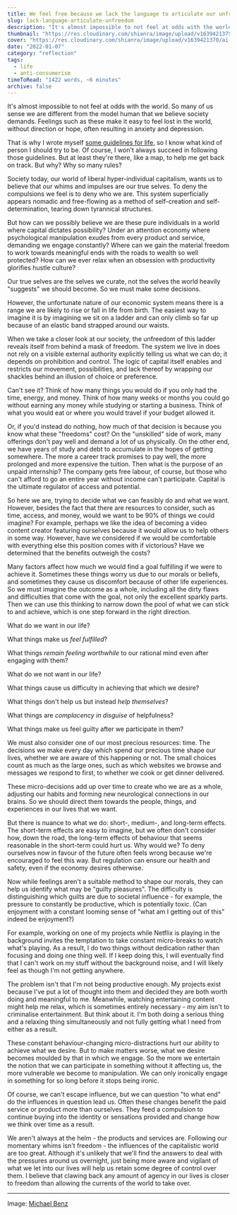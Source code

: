 ```yaml
---
title: We feel free because we lack the language to articulate our unfreedom
slug: lack-language-articulate-unfreedom
description: "It's almost impossible to not feel at odds with the world. That is why I wrote myself some guidelines for life, so I know what kind of person I should try to be. But why? Why so many rules?"
thumbnail: "https://res.cloudinary.com/shianra/image/upload/v1639421375/ai-dreams/covers/thumbnails/michael-benz--IZ2sgQKIhM-unsplash_gjtiub.jpg"
cover: "https://res.cloudinary.com/shianra/image/upload/v1639421370/ai-dreams/covers/michael-benz--IZ2sgQKIhM-unsplash-min_c2jvqx.jpg"
date: "2022-01-07"
category: "reflection"
tags:
  - life
  - anti-consumerism
timeToRead: "1422 words, ~6 minutes"
archive: false
---
```


It's almost impossible to not feel at odds with the world. So many of us sense we are different from the model human that we believe society demands. Feelings such as these make it easy to feel lost in the world, without direction or hope, often resulting in anxiety and depression.

That is why I wrote myself [some guidelines for life](https://aidreams.world/10-rules-life), so I know what kind of person I should try to be. Of course, I won't always succeed in following those guidelines. But at least they're there, like a map, to help me get back on track. But why? Why so many rules?

Society today, our world of liberal hyper-individual capitalism, wants us to believe that our whims and impulses are our true selves. To deny the compulsions we feel is to deny who we are. This system superficially appears nomadic and free-flowing as a method of self-creation and self-determination, tearing down tyrannical structures.

But how can we possibly believe we are these pure individuals in a world where capital dictates possibility? Under an attention economy where psychological manipulation exudes from every product and service, demanding we engage constantly? Where can we gain the material freedom to work towards meaningful ends with the roads to wealth so well protected? How can we ever relax when an obsession with productivity glorifies hustle culture?

Our true selves are the selves we curate, not the selves the world heavily "suggests" we should become. So we must make some decisions.

However, the unfortunate nature of our economic system means there is a range we are likely to rise or fall in life from birth. The easiest way to imagine it is by imagining we sit on a ladder and can only climb so far up because of an elastic band strapped around our waists.

When we take a closer look at our society, the unfreedom of this ladder reveals itself from behind a mask of freedom. The system we live in does not rely on a visible external authority explicitly telling us what we can do; it depends on prohibition and control. The logic of capital itself enables and restricts our movement, possibilities, and lack thereof by wrapping our shackles behind an illusion of choice or preference.

Can't see it? Think of how many things you would do if you only had the time, energy, and money. Think of how many weeks or months you could go without earning any money while studying or starting a business. Think of what you would eat or where you would travel if your budget allowed it. 

Or, if you'd instead do nothing, how much of that decision is because you know what these "freedoms" cost? On the "unskilled" side of work, many offerings don't pay well and demand a lot of us physically. On the other end, we have years of study and debt to accumulate in the hopes of getting somewhere. The more a career track promises to pay well, the more prolonged and more expensive the tuition. Then what is the purpose of an unpaid internship? The company gets free labour, of course, but those who can't afford to go an entire year without income can't participate. Capital is the ultimate regulator of access and potential.

So here we are, trying to decide what we can feasibly do and what we want. However, besides the fact that there are resources to consider, such as time, access, and money, would we want to be 90% of things we could imagine? For example, perhaps we like the idea of becoming a video content creator featuring ourselves because it would allow us to help others in some way. However, have we considered if we would be comfortable with everything else this position comes with if victorious? Have we determined that the benefits outweigh the costs?

Many factors affect how much we would find a goal fulfilling if we were to achieve it. Sometimes these things worry us due to our morals or beliefs, and sometimes they cause us discomfort because of other life experiences. So we must imagine the outcome as a whole, including all the dirty flaws and difficulties that come with the goal, not only the excellent sparkly parts. Then we can use this thinking to narrow down the pool of what we can stick to and achieve, which is one step forward in the right direction.

<p class="lg:ml-16">What do we want in our life?</p>
<p class="lg:ml-8">What things make us <em class="text-red-600">feel fulfilled</em>?</p>
<p class="lg:ml-0 mb-8">What things <em class="text-red-600">remain feeling worthwhile</em> to our rational mind even after engaging with them?</p>

<p class="lg:ml-24 mt-8">What do we not want in our life?</p>
<p class="lg:ml-32 mb-8">What things cause us difficulty in achieving that which we desire?</p>

<p class="lg:ml-0 mt-8">What things don't help us but instead <em class="text-red-600">help themselves</em>?</p>
<p class="lg:ml-8">What things are <em class="text-red-600">complacency in disguise</em> of helpfulness?</p>
<p class="lg:ml-16 mb-8">What things make us feel guilty after we participate in them?</p>

We must also consider one of our most precious resources: time. The decisions we make every day which spend our precious time shape our lives, whether we are aware of this happening or not. The small choices count as much as the large ones, such as which websites we browse and messages we respond to first, to whether we cook or get dinner delivered.

These micro-decisions add up over time to create who we are as a whole, adjusting our habits and forming new neurological connections in our brains. So we should direct them towards the people, things, and experiences in our lives that we want.

But there is nuance to what we do: short-, medium-, and long-term effects. The short-term effects are easy to imagine, but we often don't consider how, down the road, the long-term effects of behaviour that seems reasonable in the short-term could hurt us. Why would we? To deny ourselves now in favour of the future often feels wrong because we're encouraged to feel this way. But regulation can ensure our health and safety, even if the economy desires otherwise.

Now while feelings aren't a suitable method to shape our morals, they can help us identify what may be "guilty pleasures". The difficulty is distinguishing which guilts are due to societal influence - for example, the pressure to constantly be productive, which is potentially toxic. (Can enjoyment with a constant looming sense of "what am I getting out of this" indeed be enjoyment?)

For example, working on one of my projects while Netflix is playing in the background invites the temptation to take constant micro-breaks to watch what's playing. As a result, I do two things without dedication rather than focusing and doing one thing well. If I keep doing this, I will eventually find that I can't work on my stuff without the background noise, and I will likely feel as though I'm not getting anywhere.

The problem isn't that I'm not being productive enough. My projects exist because I've put a lot of thought into them and decided they are both worth doing and meaningful to me. Meanwhile, watching entertaining content might help me relax, which is sometimes entirely necessary - my aim isn't to criminalise entertainment. But think about it. I'm both doing a serious thing and a relaxing thing simultaneously and not fully getting what I need from either as a result.

These constant behaviour-changing micro-distractions hurt our ability to achieve what we desire. But to make matters worse, what we desire becomes moulded by that in which we engage. So the more we entertain the notion that we can participate in something without it affecting us, the more vulnerable we become to manipulation. We can only ironically engage in something for so long before it stops being ironic.

Of course, we can't escape influence, but we can question "to what end" do the influences in question lead us. Often these changes benefit the paid service or product more than ourselves. They feed a compulsion to continue buying into the identity or sensations provided and change how we think over time as a result.

We aren't always at the helm - the products and services are. Following our momentary whims isn't freedom - the influences of the capitalistic world are too great. Although it's unlikely that we'll find the answers to deal with the pressures around us overnight, just being more aware and vigilant of what we let into our lives will help us retain some degree of control over them. I believe that clawing back any amount of agency in our lives is closer to freedom than allowing the currents of the world to take over.

---

Image: <a href="https://unsplash.com/photos/-IZ2sgQKIhM" rel="noopener" target="_blank">Michael Benz</a>
